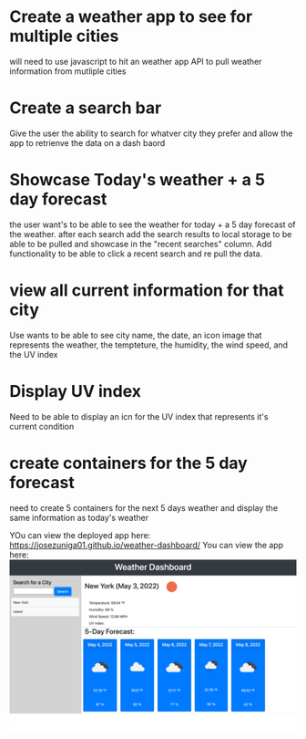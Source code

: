 # Create a weather app to see for multiple cities 
will need to use javascript to hit an weather app API to pull weather information from mutliple cities 
# Create a search bar 
Give the user the ability to search for whatver city they prefer and allow the app to retrienve the data on a dash baord 
# Showcase Today's weather + a 5 day forecast 
the user want's to be able to see the weather for today + a 5 day forecast of the weather. after each search add the search results to local storage to be able to be pulled and showcase in the "recent searches" column. Add functionality to be able to click a recent search and re pull the data. 
# view all current information for that city 
Use wants to be able to see city name, the date, an icon image that represents the weather, the tempteture, the humidity, the wind speed, and the UV index
# Display UV index 
Need to be able to display an icn for the UV index that represents it's current condition 
# create containers for the 5 day forecast 
need to create 5 containers for the next 5 days weather and display the same information as today's weather 


YOu can view the deployed app here: https://josezuniga01.github.io/weather-dashboard/
You can view the app here: ![alt text](./assets/images/Screen%20Shot%202022-05-03%20at%2010.42.27%20AM.png)
